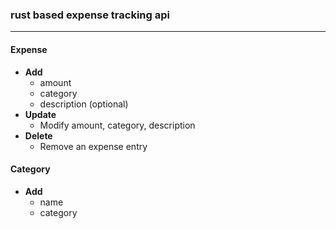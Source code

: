 ### rust based expense tracking api

---

#### **Expense**

- **Add**
  - amount
  - category
  - description (optional)
- **Update**
  - Modify amount, category, description
- **Delete**
  - Remove an expense entry

#### **Category**

- **Add**
  - name
  - category

